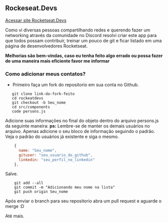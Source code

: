 ## Rockeseat.Devs

[Acessar site Rocketseat.Devs](https://rocketseatdevs.herokuapp.com)

Como vi diversas pessoas compartilhando redes e querendo fazer um networking através da comunidade no Discord resolvi criar este app para que todos possam contribuir, treinar um pouco de git e ficar listado em uma página de desenvolvedores Rocketseat.

**Melhorias são bem-vindas, caso eu tenha feito algo errado ou possa fazer de uma maneira mais eficiente favor me informar**

### Como adicionar meus contatos?

 * Primeiro faça um fork do repositorio em sua conta no Github.

 ```
    git clone link-do-fork-feito
    cd rockeatdevs
    git checkout -b Seu_nome
    cd src/components
    code persons.js
 ```

 Adicione suas informações no final do objeto dentro do arquivo persons.js da seguinte maneira:
 **ps:** Lembre-se de manter os demais usuários no arquivo. Apenas adicione o seu bloco de informação seguindo o padrão. Veja o padrão do usuários já existente e siga o mesmo.
```javascript
    {
      name: "Seu_nome",
      gituser: "seu_usuario_do_github",
      linkedin: "seu_perfil_no_linkedin"    
    },
```

Salve.

```
    git add --all
    git commit -m "Adicionando meu nome na lista"
    git push origin Seu_nome
```

Após enviar o branch para seu repositorio abra um pull request e aguarde o merge :D

Até mais.